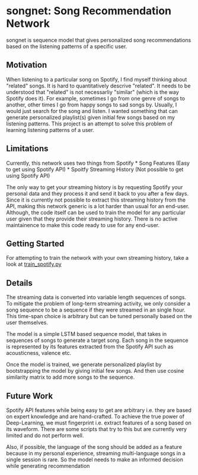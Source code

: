 # songnet: Song Recommendation Network

songnet is sequence model that gives personalized song recommendations based on the listening patterns
of a specific user.  

## Motivation

When listening to a particular song on Spotify, I find myself thinking about "related" songs. It is hard to quantitatively
descrive "related". It needs to be understood that "related" is not necessarliy "similar" (which is the way Spotify does it). For example, sometimes I go from one genre of songs
to another, other times I go from happy songs to sad songs by. Usually, I would just search for the song and listen. I wanted something
that can generate personalized playlist(s) given initial few songs based on my listening patterns. This project is an attempt to solve this problem of learning listening patterns of a user. 

## Limitations

Currently, this network uses two things from Spotify
    *   Song Features (Easy to get using Spotify API)
    *   Spoitfy Streaming History (Not possible to get using Spotify API)

The only way to get your streaming history is by requesting Spotify your personal data and they process it and send
it back to you after a few days. Since it is currently not possible to extract this streaming history from the API,
making this network generic is a lot harder than usual for an end-user. Although, the code itself can be used to train
the model for any particular user given that they provide their streaming history. There is no active maintainence to make this code ready to use for any end-user.

## Getting Started

For attempting to train the network with your own streaming history, take a look at [train_spotify.py](train_spotify.py)

## Details

The streaming data is converted into variable length sequences of songs. To mitigate the problem of long-term streaming activity,
we only consider a song sequence to be a sequence if they were streamed in an single hour. This time-span choice is arbitrary but
can be tuned personally based on the user themselves. 

The model is a simple LSTM based sequence model, that takes in sequences of songs to generate a target song. Each song in the sequence
is represented by its features extracted from the Spotify API such as acousticness, valence etc. 

Once the model is trained, we generate personalized playlist by bootstrapping the model by giving initial few songs. And then use
cosine similarity matrix to add more songs to the sequence. 

## Future Work

Spotify API features while being easy to get are arbitrary i.e. they are based on expert knowledge and are hand-crafted. To achieve the
true power of Deep-Learning, we must fingerprint i.e. extract features of a song based on its waveform. There are some scripts
that try to this but are currently very limited and do not perform well. 

Also, if possible, the language of the song should be added as
a feature because in my personal experience, streaming multi-language songs in a single session is rare. So the model needs to make an informed decision while generating recommendation
